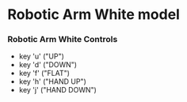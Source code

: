 # Robotic Arm White model

### Robotic Arm White Controls
* key 'u' ("UP")
* key 'd' ("DOWN")
* key 'f' ("FLAT")
* key 'h' ("HAND UP")
* key 'j' ("HAND DOWN")